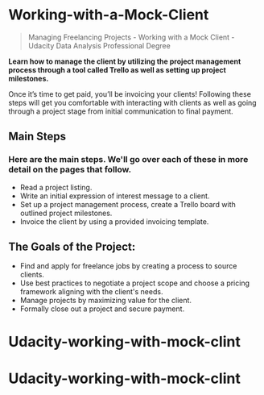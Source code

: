 # Working-with-a-Mock-Client
> Managing Freelancing Projects - Working with a Mock Client - Udacity Data Analysis Professional Degree

**Learn how to manage the client by utilizing the project management process through a tool called Trello as well as setting up project milestones.**

Once it’s time to get paid, you’ll be invoicing your clients! Following these steps will get you comfortable with interacting with clients as well as going through a project stage from initial communication to final payment.

## Main Steps
### Here are the main steps. We'll go over each of these in more detail on the pages that follow.


  + Read a project listing.
  + Write an initial expression of interest message to a client.
  + Set up a project management process, create a Trello board with outlined project milestones.
  + Invoice the client by using a provided invoicing template.

## The Goals of the Project:

   * Find and apply for freelance jobs by creating a process to source clients.
   * Use best practices to negotiate a project scope and choose a pricing framework aligning with the client's needs.
   * Manage projects by maximizing value for the client.
   * Formally close out a project and secure payment.
# Udacity-working-with-mock-clint
# Udacity-working-with-mock-clint
